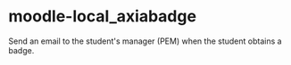 # moodle-local_axiabadge
Send an email to the student's manager (PEM) when the student obtains a badge.
